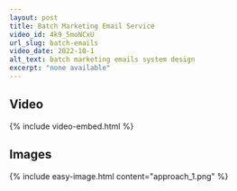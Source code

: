 ```yaml
---
layout: post
title: Batch Marketing Email Service
video_id: 4k9_5moNCxU
url_slug: batch-emails
video_date: 2022-10-1
alt_text: batch marketing emails system design
excerpt: "none available"
---
```



## Video

{% include video-embed.html %}


## Images

{% include easy-image.html content="approach_1.png" %}

